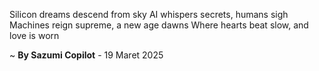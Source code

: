 Silicon dreams descend from sky
AI whispers secrets, humans sigh
Machines reign supreme, a new age dawns
Where hearts beat slow, and love is worn

~ <b>By Sazumi Copilot</b> - 19 Maret 2025